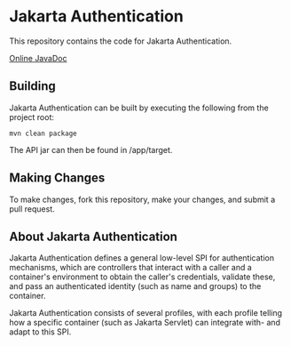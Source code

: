 # Jakarta Authentication

This repository contains the code for Jakarta Authentication.

[Online JavaDoc](https://javadoc.io/doc/jakarta.security.auth.message/jakarta.security.auth.message-api/)

Building
--------

Jakarta Authentication can be built by executing the following from the project root:

``mvn clean package``

The API jar can then be found in /app/target.

Making Changes
--------------

To make changes, fork this repository, make your changes, and submit a pull request.

About Jakarta Authentication
-------------

Jakarta Authentication defines a general low-level SPI for authentication mechanisms, which are controllers that interact with a caller and a container's environment to obtain the caller's credentials, validate these, and pass an authenticated identity (such as name and groups) to the container. 
        
Jakarta Authentication consists of several profiles, with each profile telling how a specific container
(such as Jakarta Servlet) can integrate with- and adapt to this SPI.
